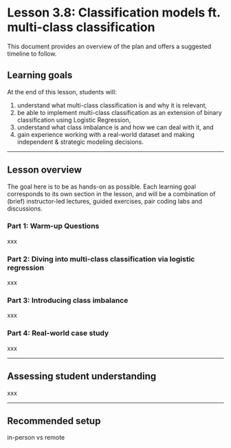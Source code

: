 # Lesson 3.8: Classification models ft. multi-class classification

This document provides an overview of the plan and offers a suggested timeline to follow.

## Learning goals
At the end of this lesson, students will:
1. understand what multi-class classification is and why it is relevant, 
2. be able to implement multi-class classification as an extension of binary classification using Logistic Regression,
3. understand what class imbalance is and how we can deal with it, and
4. gain experience working with a real-world dataset and making independent & strategic modeling decisions.

---

## Lesson overview
The goal here is to be as hands-on as possible. Each learning goal corresponds to its own section in the lesson, 
and will be a combination of (brief) instructor-led lectures, guided exercises, pair coding labs and discussions.

### Part 1: Warm-up Questions
xxx

### Part 2: Diving into multi-class classification via logistic regression
xxx

### Part 3: Introducing class imbalance
xxx

### Part 4: Real-world case study
xxx

---

## Assessing student understanding
xxx

---

## Recommended setup
in-person vs remote

